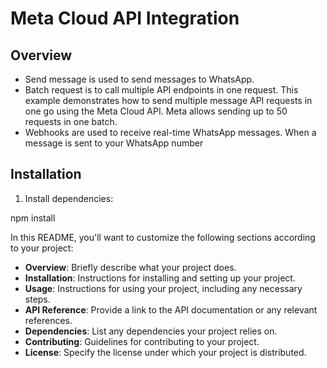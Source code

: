 # Meta Cloud API Integration

## Overview
- Send message is used to send messages to WhatsApp.
- Batch request is to call multiple API endpoints in one request. This example demonstrates how to send multiple message API requests in one go    using the Meta Cloud API. Meta allows sending up to 50 requests in one batch.
- Webhooks are used to receive real-time WhatsApp messages. When a message is sent to your WhatsApp number


## Installation
1. Install dependencies:

  npm install



In this README, you'll want to customize the following sections according to your project:

- **Overview**: Briefly describe what your project does.
- **Installation**: Instructions for installing and setting up your project.
- **Usage**: Instructions for using your project, including any necessary steps.
- **API Reference**: Provide a link to the API documentation or any relevant references.
- **Dependencies**: List any dependencies your project relies on.
- **Contributing**: Guidelines for contributing to your project.
- **License**: Specify the license under which your project is distributed.